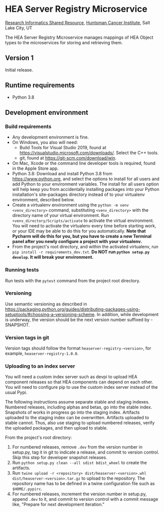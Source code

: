 # HEA Server Registry Microservice
[Research Informatics Shared Resource](https://risr.hci.utah.edu), [Huntsman Cancer Institute](https://hci.utah.edu), 
Salt Lake City, UT

The HEA Server Registry Microservice manages mappings of HEA Object types to the microservices for storing and 
retrieving them.

## Version 1
Initial release.

## Runtime requirements
* Python 3.8

## Development environment

### Build requirements
* Any development environment is fine.
* On Windows, you also will need:
    * Build Tools for Visual Studio 2019, found at https://visualstudio.microsoft.com/downloads/. Select the C++ tools.
    * git, found at https://git-scm.com/download/win.
* On Mac, Xcode or the command line developer tools is required, found in the Apple Store app.
* Python 3.8: Download and install Python 3.8 from https://www.python.org, and select the options to install for all users and add
Python to your environment variables. The install for all users option will help keep you from accidentally installing
packages into your Python installation's site-packages directory instead of to your virtualenv environment, described
below.
* Create a virtualenv environment using the `python -m venv <venv_directory>` command, substituting `<venv_directory>`
with the directory name of your virtual environment. Run `<venv_directory/Scripts/activate` to activate the virtual
environment. You will need to activate the virtualenv  every time before starting work, or your IDE may be able to do 
this for you automatically. **Note that Pycharm will do this for you, but you have to create a new Terminal panel
after you newly configure a project with your virtualenv.**
* From the project's root directory, and within the activated virtualenv, run `pip install -r requirements_dev.txt`.
**Do NOT run `python setup.py develop`. It will break your environment.**

### Running tests
Run tests with the `pytest` command from the project root directory.

### Versioning
Use semantic versioning as described in 
https://packaging.python.org/guides/distributing-packages-using-setuptools/#choosing-a-versioning-scheme. In addition,
while development is underway, the version should be the next version number suffixed by -SNAPSHOT.

### Version tags in git
Version tags should follow the format `heaserver-registry-<version>`, for example, `heaserver-registry-1.0.0`.

### Uploading to an index server
You will need a custom index server such as devpi to upload HEA component releases so that HEA
components can depend on each other. You will need to configure pip to use the custom index server
instead of the usual Pypi.

The following instructions assume separate stable and staging indexes. Numbered releases, including alphas and betas, go 
into the stable index. Snapshots of works in progress go into the staging index. Artifacts uploaded to the
staging index can be overwritten. Artifacts uploaded to stable cannot. Thus, also use staging to upload numbered
releases, verify the uploaded packages, and then upload to stable.

From the project's root directory:
1. For numbered releases, remove `.dev` from the version number in setup.py, tag it in git to indicate a release, 
and commit to version control. Skip this step for developer snapshot releases.
2. Run `python setup.py clean --all sdist bdist_wheel` to create the artifacts.
3. Run `twine upload -r <repository> dist/heaserver-<version>.whl dist/heaserver-<version>.tar.gz` to upload to the
 repository. The repository name has to be defined in a twine configuration file such as `$HOME/.pypirc`.
4. For numbered releases, increment the version number in setup.py, append `.dev` to it, and commit to version 
control with a commit message like, "Prepare for next development iteration."
